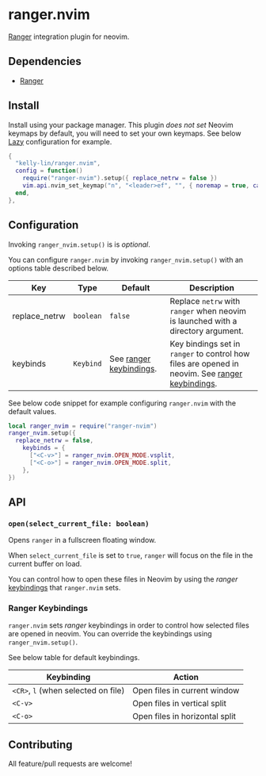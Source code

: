 # ranger.nvim

[Ranger](https://github.com/ranger/ranger) integration plugin for neovim.

## Dependencies

- [Ranger](https://github.com/ranger/ranger)

## Install

Install using your package manager. This plugin *does not set* Neovim keymaps by
default, you will need to set your own keymaps. See below [Lazy](https://github.com/folke/lazy.nvim)
configuration for example.

```lua
{
  "kelly-lin/ranger.nvim",
  config = function()
    require("ranger-nvim").setup({ replace_netrw = false })
    vim.api.nvim_set_keymap("n", "<leader>ef", "", { noremap = true, callback = require("ranger-nvim").open })
  end,
},
```

## Configuration

Invoking `ranger_nvim.setup()` is is *optional*.

You can configure `ranger.nvim` by invoking `ranger_nvim.setup()` with an
options table described below.

| Key           | Type      | Default | Description                        |
| ------------- | --------- | ------- | ---------------------------------- |
| replace_netrw | `boolean` | `false` | Replace `netrw` with `ranger` when neovim is launched with a directory argument. |
| keybinds      | `Keybind` | See [ranger keybindings](#ranger-keybindings). | Key bindings set in `ranger` to control how files are opened in neovim. See [ranger keybindings](#ranger-keybindings). |

See below code snippet for example configuring `ranger.nvim` with the default
values.

```lua
local ranger_nvim = require("ranger-nvim")
ranger_nvim.setup({
  replace_netrw = false,
    keybinds = {
      ["<C-v>"] = ranger_nvim.OPEN_MODE.vsplit,
      ["<C-o>"] = ranger_nvim.OPEN_MODE.split,
    },
})
```

## API

### `open(select_current_file: boolean)`

Opens `ranger` in a fullscreen floating window.

When `select_current_file` is set to `true`, `ranger` will focus on the file in
the current buffer on load.

You can control how to open these files in Neovim by using the *ranger* [keybindings](#ranger-keybindings)
that `ranger.nvim` sets.

### Ranger Keybindings

`ranger.nvim` sets *ranger* keybindings in order to control how selected files
are opened in neovim. You can override the keybindings using `ranger_nvim.setup()`.

See below table for default keybindings.

| Keybinding  | Action |
| ----------- | ------ |
| `<CR>`, `l` (when selected on file) | Open files in current window |
| `<C-v>`                             | Open files in vertical split |
| `<C-o>`                             | Open files in horizontal split |

## Contributing

All feature/pull requests are welcome!
